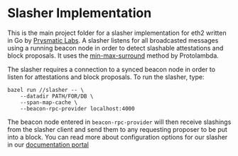 # Slasher Implementation

This is the main project folder for a slasher implementation for eth2 written in Go by [Prysmatic Labs](https://prysmaticlabs.com). A slasher listens for all broadcasted messages using a running beacon node in order to detect slashable attestations and block proposals. 
It uses the [min-max-surround](https://github.com/protolambda/eth2-surround#min-max-surround) method by Protolambda.

The slasher requires a connection to a synced beacon node in order to listen for attestations and block proposals. To run the slasher, type:
```
bazel run //slasher -- \
    --datadir PATH/FOR/DB \
    --span-map-cache \
    --beacon-rpc-provider localhost:4000
```

The beacon node entered in `beacon-rpc-provider` will then receive slashings from the slasher client and send them to any requesting proposer to be put into a block. You can read more about configuration options for our slasher in our [documentation portal](https://docs.prylabs.network/docs/prysm-usage/slasher)
